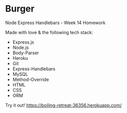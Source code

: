 # Burger
Node Express Handlebars - Week 14 Homework

Made with love & the following tech stack:
* Express.js
* Node.js
* Body-Parser
* Heroku
* Git
* Express-Handlebars
* MySQL
* Method-Override
* HTML
* CSS
* ORM

Try it out!
https://boiling-retreat-36356.herokuapp.com/
